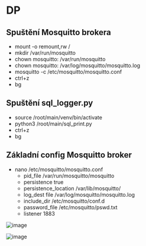 # DP
## Spuštění Mosquitto brokera
- mount -o remount,rw /
- mkdir /var/run/mosquitto
- chown mosquitto: /var/run/mosquitto
- chown mosquitto: /var/log/mosquitto/mosquitto.log
- mosquitto -c /etc/mosquitto/mosquitto.conf
- ctrl+z
- bg

## Spuštění sql_logger.py
- source /root/main/venv/bin/activate
- python3 /root/main/sql_print.py
- ctrl+z
- bg

## Základní config Mosquitto broker
- nano /etc/mosquitto/mosquitto.conf
  - pid_file /var/run/mosquitto/mosquitto
  - persistence true
  - persistence_location /var/lib/mosquitto/
  - log_dest file /var/log/mosquitto/mosquitto.log
  - include_dir /etc/mosquitto/conf.d
  - password_file /etc/mosquitto/pswd.txt
  - listener 1883

![image](https://github.com/ZeframCZ/DP/assets/36083916/11df268f-fe82-49e8-bd74-55f42c7125af)

![image](https://github.com/ZeframCZ/DP/assets/36083916/6c0da983-f0b8-451f-b8f5-ac3d3de33c69)
